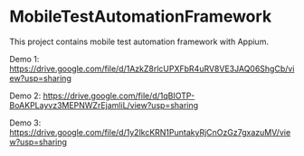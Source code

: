 # MobileTestAutomationFramework
This project contains mobile test automation framework with Appium.


Demo 1: 
https://drive.google.com/file/d/1AzkZ8rlcUPXFbR4uRV8VE3JAQ06ShgCb/view?usp=sharing

Demo 2:
https://drive.google.com/file/d/1qBIOTP-BoAKPLayvz3MEPNWZrEjamliL/view?usp=sharing

Demo 3:
https://drive.google.com/file/d/1y2lkcKRN1PuntakyRjCnOzGz7gxazuMV/view?usp=sharing
